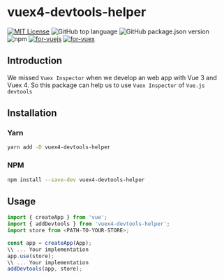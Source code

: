 # vuex4-devtools-helper

[![MIT License](https://img.shields.io/apm/l/atomic-design-ui.svg?style=flat-square)](https://github.com/nguyenanhhoang97/vuex4-devtools-helper/blob/main/LICENSE)
![GitHub top language](https://img.shields.io/github/languages/top/nguyenanhhoang97/vuex4-devtools-helper?color=0076C5&style=flat-square)
![GitHub package.json version](https://img.shields.io/github/package-json/v/nguyenanhhoang97/vuex4-devtools-helper?style=flat-square)
![npm](https://img.shields.io/npm/v/vuex4-devtools-helper?color=CD3738&style=flat-square)
[![for-vuejs](https://img.shields.io/badge/Made%20for-VueJS-42B983.svg?style=flat-square)](https://vuejs.org/)
[![for-vuex](https://img.shields.io/badge/Made%20for-Vuex-42B983.svg?style=flat-square)](https://vuex.vuejs.org/)

## **Introduction**

We missed `Vuex Inspector` when we develop an web app with Vue 3 and Vuex 4. So this package can help us to use `Vuex Inspector` of `Vue.js devtools`

## **Installation**

### Yarn

```bash
yarn add -D vuex4-devtools-helper
```

### NPM

```bash
npm install --save-dev vuex4-devtools-helper
```

## **Usage**

```ts
import { createApp } from 'vue';
import { addDevtools } from 'vuex4-devtools-helper';
import store from <PATH-TO-YOUR-STORE>;

const app = createApp(App);
\\ ... Your implementation
app.use(store);
\\ ... Your implementation
addDevtools(app, store);

```
